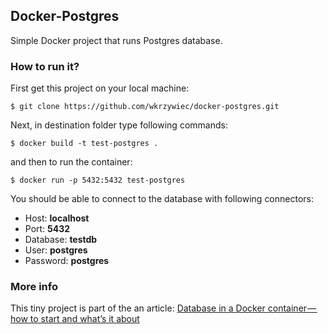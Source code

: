 ## Docker-Postgres

Simple Docker project that runs Postgres database.


### How to run it?

First get this project on your local machine:

```
$ git clone https://github.com/wkrzywiec/docker-postgres.git
```

Next, in destination folder type following commands:

```
$ docker build -t test-postgres .
```

and then to run the container:

```
$ docker run -p 5432:5432 test-postgres
```

You should be able to connect to the database with following connectors:

- Host:       **localhost**
- Port:       **5432**
- Database:   **testdb**
- User:       **postgres**
- Password:   **postgres**


### More info

This tiny project is part of the an article: [Database in a Docker container — how to start and what’s it about](https://medium.com/@wkrzywiec/database-in-a-docker-container-how-to-start-and-whats-it-about-5e3ceea77e50)